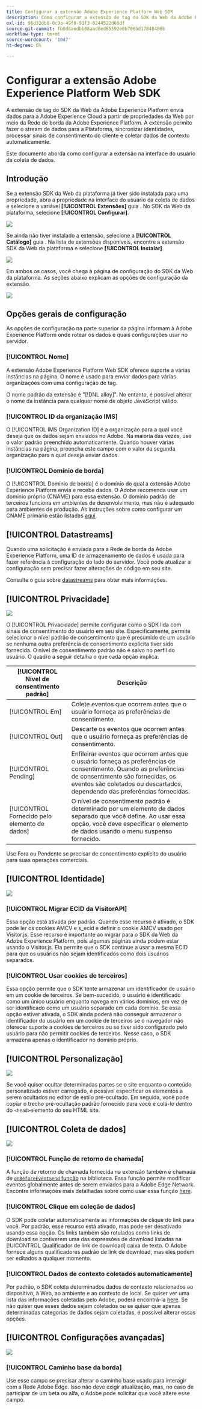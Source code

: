 ```yaml
---
title: Configurar a extensão Adobe Experience Platform Web SDK
description: Como configurar a extensão de tag do SDK da Web da Adobe Experience Platform na interface do usuário da coleta de dados.
exl-id: 96d32db8-0c9a-49f0-91f3-0244522d66df
source-git-commit: fb0d8aedbb88aad8ed65592e0b706bd17840406b
workflow-type: tm+mt
source-wordcount: '1047'
ht-degree: 6%

---
```


# Configurar a extensão Adobe Experience Platform Web SDK

A extensão de tag do SDK da Web da Adobe Experience Platform envia dados para a Adobe Experience Cloud a partir de propriedades da Web por meio da Rede de borda da Adobe Experience Platform. A extensão permite fazer o stream de dados para a Plataforma, sincronizar identidades, processar sinais de consentimento do cliente e coletar dados de contexto automaticamente.

Este documento aborda como configurar a extensão na interface do usuário da coleta de dados.

## Introdução

Se a extensão SDK da Web da plataforma já tiver sido instalada para uma propriedade, abra a propriedade na interface do usuário da coleta de dados e selecione a variável **[!UICONTROL Extensões]** guia . No SDK da Web da plataforma, selecione **[!UICONTROL Configurar]**.

![](../images/extension/overview/configure.png)

Se ainda não tiver instalado a extensão, selecione a **[!UICONTROL Catálogo]** guia . Na lista de extensões disponíveis, encontre a extensão SDK da Web da plataforma e selecione **[!UICONTROL Instalar]**.

![](../images/extension/overview/install.png)

Em ambos os casos, você chega à página de configuração do SDK da Web da plataforma. As seções abaixo explicam as opções de configuração da extensão.

![](../images/extension/overview/config-screen.png)

## Opções gerais de configuração

As opções de configuração na parte superior da página informam à Adobe Experience Platform onde rotear os dados e quais configurações usar no servidor.

### [!UICONTROL Nome]

A extensão Adobe Experience Platform Web SDK oferece suporte a várias instâncias na página. O nome é usado para enviar dados para várias organizações com uma configuração de tag.

O nome padrão da extensão é &quot;[!DNL alloy]&quot;. No entanto, é possível alterar o nome da instância para qualquer nome de objeto JavaScript válido.

### **[!UICONTROL ID da organização IMS]**

O [!UICONTROL IMS Organization ID] é a organização para a qual você deseja que os dados sejam enviados no Adobe. Na maioria das vezes, use o valor padrão preenchido automaticamente. Quando houver várias instâncias na página, preencha este campo com o valor da segunda organização para a qual deseja enviar dados.

### **[!UICONTROL Domínio de borda]**

O [!UICONTROL Domínio de borda] é o domínio do qual a extensão Adobe Experience Platform envia e recebe dados. O Adobe recomenda usar um domínio próprio (CNAME) para essa extensão. O domínio padrão de terceiros funciona em ambientes de desenvolvimento, mas não é adequado para ambientes de produção. As instruções sobre como configurar um CNAME primário estão listadas [aqui](https://experienceleague.adobe.com/docs/core-services/interface/ec-cookies/cookies-first-party.html?lang=pt-BR).

## [!UICONTROL Datastreams]

Quando uma solicitação é enviada para a Rede de borda da Adobe Experience Platform, uma ID de armazenamento de dados é usada para fazer referência à configuração do lado do servidor. Você pode atualizar a configuração sem precisar fazer alterações de código em seu site.

Consulte o guia sobre [datastreams](../datastreams/overview.md) para obter mais informações.


## [!UICONTROL Privacidade]

![](../images/extension/overview/privacy.png)

O [!UICONTROL Privacidade] permite configurar como o SDK lida com sinais de consentimento do usuário em seu site. Especificamente, permite selecionar o nível padrão de consentimento que é presumido de um usuário se nenhuma outra preferência de consentimento explícita tiver sido fornecida. O nível de consentimento padrão não é salvo no perfil do usuário. O quadro a seguir detalha o que cada opção implica:

| [!UICONTROL Nível de consentimento padrão] | Descrição |
| --- | --- |
| [!UICONTROL Em] | Colete eventos que ocorrem antes que o usuário forneça as preferências de consentimento. |
| [!UICONTROL Out] | Descarte os eventos que ocorrem antes que o usuário forneça as preferências de consentimento. |
| [!UICONTROL Pending] | Enfileirar eventos que ocorrem antes que o usuário forneça as preferências de consentimento. Quando as preferências de consentimento são fornecidas, os eventos são coletados ou descartados, dependendo das preferências fornecidas. |
| [!UICONTROL Fornecido pelo elemento de dados] | O nível de consentimento padrão é determinado por um elemento de dados separado que você define. Ao usar essa opção, você deve especificar o elemento de dados usando o menu suspenso fornecido. |

Use Fora ou Pendente se precisar de consentimento explícito do usuário para suas operações comerciais.

## [!UICONTROL Identidade]

![](../images/extension/overview/identity.png)

### [!UICONTROL Migrar ECID da VisitorAPI]

Essa opção está ativada por padrão. Quando esse recurso é ativado, o SDK pode ler os cookies AMCV e s_ecid e definir o cookie AMCV usado por Visitor.js. Esse recurso é importante ao migrar para o SDK da Web da Adobe Experience Platform, pois algumas páginas ainda podem estar usando o Visitor.js. Ela permite que o SDK continue a usar a mesma ECID para que os usuários não sejam identificados como dois usuários separados.

### [!UICONTROL Usar cookies de terceiros]

Essa opção permite que o SDK tente armazenar um identificador de usuário em um cookie de terceiros. Se bem-sucedido, o usuário é identificado como um único usuário enquanto navega em vários domínios, em vez de ser identificado como um usuário separado em cada domínio. Se essa opção estiver ativada, o SDK ainda poderá não conseguir armazenar o identificador do usuário em um cookie de terceiros se o navegador não oferecer suporte a cookies de terceiros ou se tiver sido configurado pelo usuário para não permitir cookies de terceiros. Nesse caso, o SDK armazena apenas o identificador no domínio próprio.

## [!UICONTROL Personalização]

![](../images/extension/overview/personalization.png)

Se você quiser ocultar determinadas partes se o site enquanto o conteúdo personalizado estiver carregado, é possível especificar os elementos a serem ocultados no editor de estilo pré-ocultado. Em seguida, você pode copiar o trecho pré-ocultação padrão fornecido para você e colá-lo dentro do `<head>`elemento do seu HTML site.

## [!UICONTROL Coleta de dados]

![](../images/extension/overview/data-collection.png)

### [!UICONTROL Função de retorno de chamada]

A função de retorno de chamada fornecida na extensão também é chamada de [`onBeforeEventSend` função](https://experienceleague.adobe.com/docs/experience-platform/edge/fundamentals/configuring-the-sdk.html?lang=en) na biblioteca. Essa função permite modificar eventos globalmente antes de serem enviados para a Adobe Edge Network. Encontre informações mais detalhadas sobre como usar essa função [here](https://experienceleague.adobe.com/docs/experience-platform/edge/fundamentals/tracking-events.html?lang=en#modifying-events-globally).

### [!UICONTROL Clique em coleção de dados]

O SDK pode coletar automaticamente as informações de clique do link para você. Por padrão, esse recurso está ativado, mas pode ser desativado usando essa opção. Os links também são rotulados como links de download se contiverem uma das expressões de download listadas na [!UICONTROL Qualificador de link de download] caixa de texto. O Adobe fornece alguns qualificadores padrão de link de download, mas eles podem ser editados a qualquer momento.

### [!UICONTROL Dados de contexto coletados automaticamente]

Por padrão, o SDK coleta determinados dados de contexto relacionados ao dispositivo, à Web, ao ambiente e ao contexto de local. Se quiser ver uma lista das informações coletadas pelo Adobe, poderá encontrá-la [here](https://experienceleague.adobe.com/docs/experience-platform/edge/data-collection/automatic-information.html?lang=en). Se não quiser que esses dados sejam coletados ou se quiser que apenas determinadas categorias de dados sejam coletadas, é possível alterar essas opções.

## [!UICONTROL Configurações avançadas]

![](../images/extension/overview/advanced-settings.png)

### [!UICONTROL Caminho base da borda]

Use esse campo se precisar alterar o caminho base usado para interagir com a Rede Adobe Edge. Isso não deve exigir atualização, mas, no caso de participar de um beta ou alfa, o Adobe pode solicitar que você altere esse campo.
